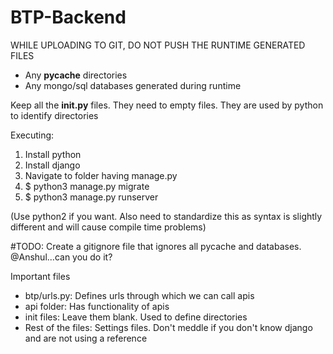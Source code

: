 # BTP-Backend

WHILE UPLOADING TO GIT, DO NOT PUSH THE RUNTIME GENERATED FILES
- Any __pycache__ directories
- Any mongo/sql databases generated during runtime

Keep all the __init.py__ files. They need to  empty files. They are used by python to identify directories


Executing:
1. Install python
2. Install django
3. Navigate to folder having manage.py
4. $ python3 manage.py migrate
5. $ python3 manage.py runserver

(Use python2 if you want. Also need to standardize this as syntax is slightly different and will cause compile time problems)

#TODO: 
Create a gitignore file that ignores all pycache and databases. @Anshul...can you do it?

Important files
- btp/urls.py: Defines urls through which we can call apis
- api folder: Has functionality of apis
- init files: Leave them blank. Used to define directories
- Rest of the files: Settings files. Don't meddle if you don't know django and are not using a reference 

